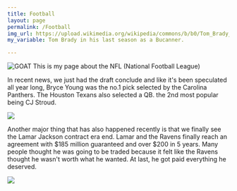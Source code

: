 ```yaml
---
title: Football
layout: page
permalink: /Football
img_url: https://upload.wikimedia.org/wikipedia/commons/b/b0/Tom_Brady_WFT-Buccaneers_NOV2021_%28cropped%29.jpg
my_variable: Tom Brady in his last season as a Bucanner. 

---
```

<img src=" {{ page.img_url }}" alt=" GOAT ">
This is my page about the NFL (National Football League)


In recent news, we just had the draft conclude and like it's been speculated all year long, Bryce Young was the no.1 pick selected by the Carolina Panthers. The Houston Texans also selected a QB. the 2nd most popular being CJ Stroud. 

<img src="https://th.bing.com/th?id=OIF.rAP5C6ERwgOsBzwWy7%2bT%2bQ&pid=ImgDet&rs=1">

Another major thing that has also happened recently is that we finally see the Lamar Jackson contract era end. Lamar and the Ravens finally reach an agreement with $185 million guaranteed and over $200 in 5 years. Many people thought he was going to be traded because it felt like the Ravens thought he wasn't worth what he wanted. At last, he got paid everything he deserved. 

<img src="https://www.sportscasting.com/wp-content/uploads/2020/01/Lamar-Jackson-Baltimore-Ravens.jpg">